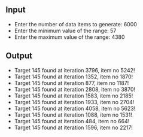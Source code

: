 ## Input

- Enter the number of data items to generate: 6000
- Enter the minimum value of the range: 57 
- Enter the maximum value of the range: 4380

## Output

- Target 145 found at iteration 3796, item no 5242!
- Target 145 found at iteration 1352, item no 1870!
- Target 145 found at iteration 877, item no 1187!
- Target 145 found at iteration 2808, item no 3870!
- Target 145 found at iteration 1583, item no 2185!
- Target 145 found at iteration 1933, item no 2704!
- Target 145 found at iteration 4058, item no 5623!
- Target 145 found at iteration 1088, item no 1531!
- Target 145 found at iteration 484, item no 664!
- Target 145 found at iteration 1596, item no 2217!
